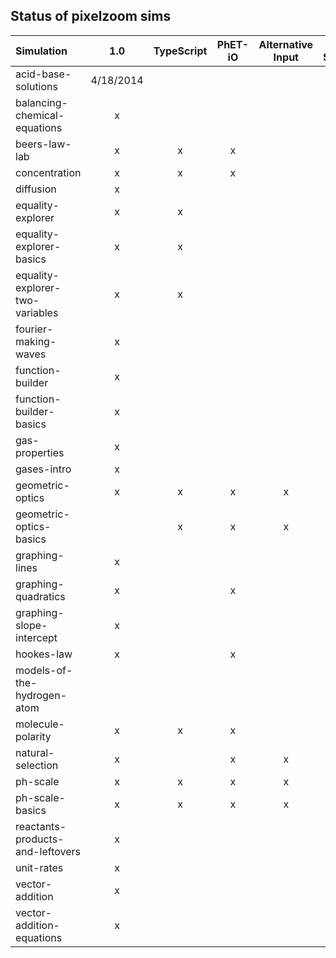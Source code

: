 ## Status of pixelzoom sims 

| Simulation                       |    1.0     | TypeScript | PhET-iO  | Alternative Input  | UI Sound  | Dynamic Locale |
|:---------------------------------|:----------:|:----------:|:--------:|:------------------:|:---------:|:--------------:|
| acid-base-solutions              | 4/18/2014  |            |          |                    |           |       x        |
| balancing-chemical-equations     |     x      |            |          |                    |           |                |
| beers-law-lab                    |     x      |     x      |    x     |                    |           |                |
| concentration                    |     x      |     x      |    x     |                    |           |                |
| diffusion                        |     x      |            |          |                    |           |                |
| equality-explorer                |     x      |     x      |          |                    |           |                |
| equality-explorer-basics         |     x      |     x      |          |                    |           |                |
| equality-explorer-two-variables  |     x      |     x      |          |                    |           |                |
| fourier-making-waves             |     x      |            |          |                    |           |                |
| function-builder                 |     x      |            |          |                    |           |                |
| function-builder-basics          |     x      |            |          |                    |           |                |
| gas-properties                   |     x      |            |          |                    |           |                |
| gases-intro                      |     x      |            |          |                    |           |                |
| geometric-optics                 |     x      |     x      |    x     |         x          |     x     |       x        |
| geometric-optics-basics          |            |     x      |    x     |         x          |     x     |       x        |
| graphing-lines                   |     x      |            |          |                    |           |                |
| graphing-quadratics              |     x      |            |    x     |                    |           |                |
| graphing-slope-intercept         |     x      |            |          |                    |           |                |
| hookes-law                       |     x      |            |    x     |                    |           |                |
| models-of-the-hydrogen-atom      |            |            |          |                    |           |       x        |
| molecule-polarity                |     x      |     x      |    x     |                    |           |                |
| natural-selection                |     x      |            |    x     |         x          |     x     |       x        |
| ph-scale                         |     x      |     x      |    x     |         x          |     x     |       x        |
| ph-scale-basics                  |     x      |     x      |    x     |         x          |     x     |       x        |
| reactants-products-and-leftovers |     x      |            |          |                    |           |                |
| unit-rates                       |     x      |            |          |                    |           |                |
| vector-addition                  |     x      |            |          |                    |           |                |
| vector-addition-equations        |     x      |            |          |                    |           |                |
